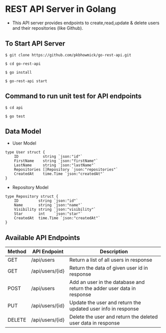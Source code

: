 # REST API Server in Golang

- This API server provides endpoints to create,read,update & delete users and their repositories (like Github).

## To Start API Server
```$ git clone https://github.com/pkbhowmick/go-rest-api.git```

```$ cd go-rest-api```

```$ go install```

```$ go-rest-api start```

## Command to run unit test for API endpoints
```$ cd api```

```$ go test```

## Data Model

- User Model
``````
type User struct {
	ID           string `json:"id"`
	FirstName    string `json:"firstName"`
	LastName     string `json:"lastName"`
	Repositories []Repository `json:"repositories"`
	CreatedAt    time.Time `json:"createdAt"`
}
``````
- Repository Model
``````
type Repository struct {
	ID         string `json:"id"`
	Name       string `json:"name"`
	Visibility string `json:"visibility"`
	Star       int    `json:"star"`
	CreatedAt  time.Time `json:"createdAt"`
}
``````

## Available API Endpoints

|  Method | API Endpoint  | Description |
|---|---|---|
|GET| /api/users | Return a list of all users in response| 
|GET| /api/users/{id} | Return the data of given user id in response| 
|POST| /api/users | Add an user in the database and return the adder user data in response | 
|PUT| /api/users/{id} | Update the user and return the updated user info in response| 
|DELETE| /api/users/{id} | Delete the user and return the deleted user data in response| 